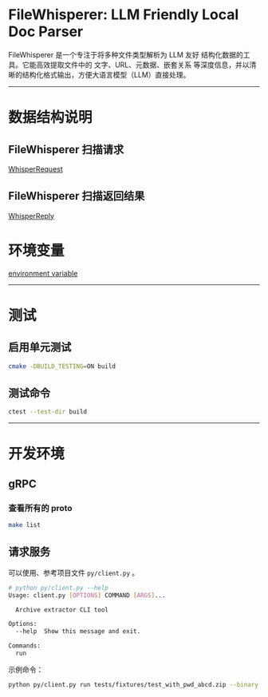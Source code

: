 # FileWhisperer: LLM Friendly Local Doc Parser

FileWhisperer 是一个专注于将多种文件类型解析为 LLM 友好 结构化数据的工具。它能高效提取文件中的 文字、URL、元数据、嵌套关系 等深度信息，并以清晰的结构化格式输出，方便大语言模型（LLM）直接处理。

---

# 数据结构说明

## FileWhisperer 扫描请求

[WhisperRequest](./doc/grpc/request/WhisperRequest.md)

## FileWhisperer 扫描返回结果

[WhisperReply](./doc/grpc/reply/WhisperReply.md)

# 环境变量

[environment variable](./doc/env.md)

---

# 测试

## 启用单元测试

```sh
cmake -DBUILD_TESTING=ON build
```

## 测试命令

```sh
ctest --test-dir build
```

---

# 开发环境

## gRPC

### 查看所有的 proto 

```sh
make list
```

## 请求服务

可以使用、参考项目文件 `py/client.py` 。

```sh
# python py/client.py --help
Usage: client.py [OPTIONS] COMMAND [ARGS]...

  Archive extractor CLI tool

Options:
  --help  Show this message and exit.

Commands:
  run
```

示例命令：

```sh
python py/client.py run tests/fixtures/test_with_pwd_abcd.zip --binary -p123 -pabcd
```
